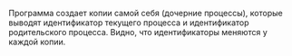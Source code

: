 Программа создает копии самой себя (дочерние процессы), которые выводят 
идентификатор текущего процесса и идентификатор родительского процесса. Видно, 
что идентификаторы меняются у каждой копии. 